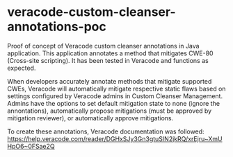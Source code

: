 # veracode-custom-cleanser-annotations-poc

Proof of concept of Veracode custom cleanser annotations in Java application. This application annotates a method that mitigates CWE-80 (Cross-site scripting). It has been tested in Veracode and functions as expected.

When developers accurately annotate methods that mitigate supported CWEs, Veracode will automatically mitigate respective static flaws based on settings configured by Veracode admins in Custom Cleanser Management. Admins have the options to set default mitigation state to none (ignore the annontations), automatically propose mitigations (must be approved by mitigation reviewer), or automatically approve mitigations.

To create these annotations, Veracode documentation was followed: https://help.veracode.com/reader/DGHxSJy3Gn3gtuSIN2jkRQ/xrEjru~XmUHpO6~0FSae2Q 